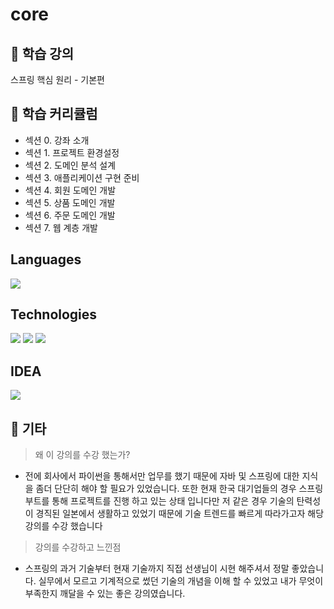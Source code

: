 # core
## 🧤 학습 강의
스프링 핵심 원리 - 기본편

## 📝 학습 커리큘럼
* 섹션 0. 강좌 소개
* 섹션 1. 프로젝트 환경설정
* 섹션 2. 도메인 분석 설계
* 섹션 3. 애플리케이션 구현 준비
* 섹션 4. 회원 도메인 개발
* 섹션 5. 상품 도메인 개발
* 섹션 6. 주문 도메인 개발
* 섹션 7. 웹 계층 개발

## Languages
<img src="https://img.shields.io/badge/java-red"/>

## Technologies
<img src="https://img.shields.io/badge/Spring-red"/> <img src="https://img.shields.io/badge/SpringBoot-blue"/> <img src="https://img.shields.io/badge/H2 DB-green"/>

## IDEA
<img src="https://img.shields.io/badge/IntelliJ IDEA-6A5FBB?style=flat-square&logo=IntelliJ IDEA&logoColor=white"/>


## 🍯 기타
> 왜 이 강의를 수강 했는가?
* 전에 회사에서 파이썬을 통해서만 업무를 했기 때문에 자바 및 스프링에 대한 지식을 좀더 단단히 해야 할 필요가 있었습니다. 또한 현재 한국 대기업들의 경우 스프링 부트를 통해 프로젝트를     진행 하고 있는 상태 입니다만 저 같은 경우 기술의 탄력성이 경직된 일본에서 생활하고 있었기 때문에 기술 트렌드를 빠르게 따라가고자 해당 강의를 수강 했습니다

> 강의를 수강하고 느낀점
* 스프링의 과거 기술부터 현재 기술까지 직접 선생님이 시현 해주셔서 정말 좋았습니다. 실무에서 모르고 기계적으로 썼던 기술의 개념을 이해 할 수 있었고 내가 무엇이 부족한지 깨달을 수 있는   좋은 강의였습니다. 
